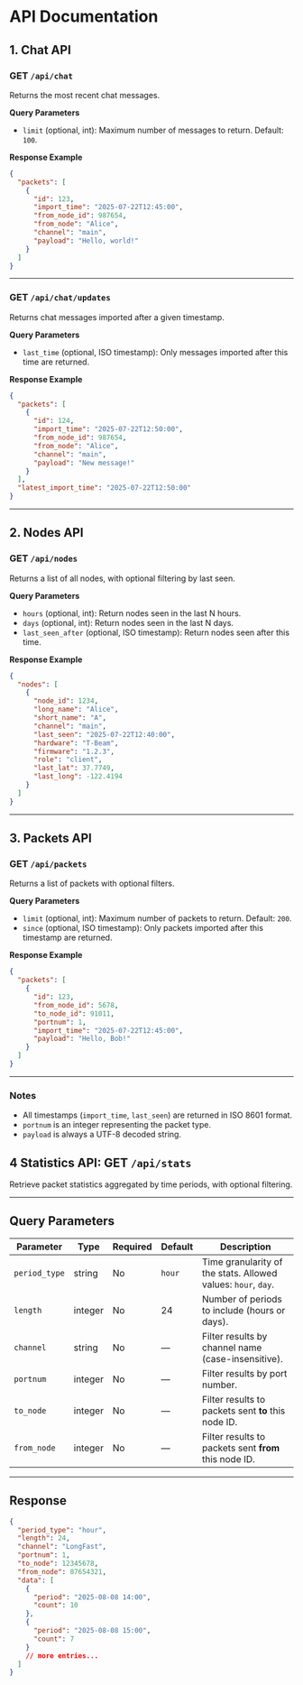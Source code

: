 
# API Documentation

## 1. Chat API

### GET `/api/chat`
Returns the most recent chat messages.

**Query Parameters**
- `limit` (optional, int): Maximum number of messages to return. Default: `100`.

**Response Example**
```json
{
  "packets": [
    {
      "id": 123,
      "import_time": "2025-07-22T12:45:00",
      "from_node_id": 987654,
      "from_node": "Alice",
      "channel": "main",
      "payload": "Hello, world!"
    }
  ]
}
```

---

### GET `/api/chat/updates`
Returns chat messages imported after a given timestamp.

**Query Parameters**
- `last_time` (optional, ISO timestamp): Only messages imported after this time are returned.

**Response Example**
```json
{
  "packets": [
    {
      "id": 124,
      "import_time": "2025-07-22T12:50:00",
      "from_node_id": 987654,
      "from_node": "Alice",
      "channel": "main",
      "payload": "New message!"
    }
  ],
  "latest_import_time": "2025-07-22T12:50:00"
}
```

---

## 2. Nodes API

### GET `/api/nodes`
Returns a list of all nodes, with optional filtering by last seen.

**Query Parameters**
- `hours` (optional, int): Return nodes seen in the last N hours.
- `days` (optional, int): Return nodes seen in the last N days.
- `last_seen_after` (optional, ISO timestamp): Return nodes seen after this time.

**Response Example**
```json
{
  "nodes": [
    {
      "node_id": 1234,
      "long_name": "Alice",
      "short_name": "A",
      "channel": "main",
      "last_seen": "2025-07-22T12:40:00",
      "hardware": "T-Beam",
      "firmware": "1.2.3",
      "role": "client",
      "last_lat": 37.7749,
      "last_long": -122.4194
    }
  ]
}
```

---

## 3. Packets API

### GET `/api/packets`
Returns a list of packets with optional filters.

**Query Parameters**
- `limit` (optional, int): Maximum number of packets to return. Default: `200`.
- `since` (optional, ISO timestamp): Only packets imported after this timestamp are returned.

**Response Example**
```json
{
  "packets": [
    {
      "id": 123,
      "from_node_id": 5678,
      "to_node_id": 91011,
      "portnum": 1,
      "import_time": "2025-07-22T12:45:00",
      "payload": "Hello, Bob!"
    }
  ]
}
```

---

### Notes
- All timestamps (`import_time`, `last_seen`) are returned in ISO 8601 format.
- `portnum` is an integer representing the packet type.
- `payload` is always a UTF-8 decoded string.

## 4 Statistics API: GET `/api/stats`

Retrieve packet statistics aggregated by time periods, with optional filtering.

---

## Query Parameters

| Parameter    | Type    | Required | Default  | Description                                                                                       |
|--------------|---------|----------|----------|-------------------------------------------------------------------------------------------------|
| `period_type` | string  | No       | `hour`   | Time granularity of the stats. Allowed values: `hour`, `day`.                                   |
| `length`      | integer | No       | 24       | Number of periods to include (hours or days).                                                   |
| `channel`     | string  | No       | —        | Filter results by channel name (case-insensitive).                                             |
| `portnum`     | integer | No       | —        | Filter results by port number.                                                                  |
| `to_node`     | integer | No       | —        | Filter results to packets sent **to** this node ID.                                            |
| `from_node`   | integer | No       | —        | Filter results to packets sent **from** this node ID.                                          |

---

## Response

```json
{
  "period_type": "hour",
  "length": 24,
  "channel": "LongFast",
  "portnum": 1,
  "to_node": 12345678,
  "from_node": 87654321,
  "data": [
    {
      "period": "2025-08-08 14:00",
      "count": 10
    },
    {
      "period": "2025-08-08 15:00",
      "count": 7
    }
    // more entries...
  ]
}
